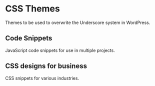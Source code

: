 # CSS Themes
Themes to be used to overwrite the Underscore system in WordPress.

## Code Snippets
JavaScript code snippets for use in multiple projects.

## CSS designs for business
CSS snippets for various industries.